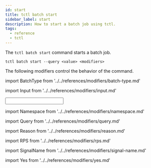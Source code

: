 ```yaml
---
id: start
title: tctl batch start
sidebar_label: start
description: How to start a batch job using tctl.
tags:
  - reference
  - tctl
---
```


The `tctl batch start` command starts a batch job.

`tctl batch start --query <value> <modifiers>`

The following modifiers control the behavior of the command.

<!--BatchType-->

import BatchType from '../../references/modifiers/batch-type.md'

<BatchType />

<!--Input-->

import Input from '../../references/modifiers/input.md'

<Input />

<!--Namespace-->

import Namespace from '../../references/modifiers/namespace.md'

<Namespace />

<!--Query-->

import Query from '../../references/modifiers/query.md'

<Query />

<!--Reason-->

import Reason from '../../references/modifiers/reason.md'

<Reason />

<!--RPS-->

import RPS from '../../references/modifiers/rps.md'

<RPS />

<!--SignalName-->

import SignalName from '../../references/modifiers/signal-name.md'

<SignalName />

<!--Yes-->

import Yes from '../../references/modifiers/yes.md'

<Yes />
